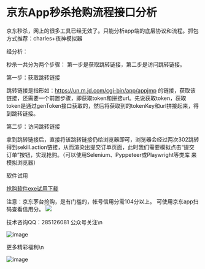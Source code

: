 # 京东App秒杀抢购流程接口分析

京东秒杀，网上的很多工具已经无效了。只能分析app端的底层协议和流程。抓包方式推荐：charles+夜神模拟器

经分析：

秒杀一共分为两个步骤：
第一步是获取跳转链接，第二步是访问跳转链接。

第一步：获取跳转链接

跳转链接是指形如：https://un.m.jd.com/cgi-bin/app/appjmp 的链接，获取该链接，还需要一个前置步骤，即获取token和拼接url。先说获取token，获取token是通过genToken接口获取的，然后将获取到的tokenKey和url拼接起来，得到跳转链接。

第二步：访问跳转链接

拿到跳转链接后，直接将该跳转链接仍给浏览器即可，浏览器会经过两次302跳转得到sekill.action链接，从而渲染出提交订单页面，此时我们需要模拟点击“提交订单”按钮，实现抢购。（可以使用Selenium、Pyppeteer或Playwright等类库 来模拟浏览器）

软件试用

[抢购软件exe试用下载](https://raw.githubusercontent.com/geeeeeeeek/jd-seckill-2022/main/jd%E6%8A%A2%E8%B4%AD%E8%AF%95%E7%94%A8%E7%89%88.exe)


注意：京东茅台抢购，是有门槛的，帐号信用分需104分以上。 可使用京东app扫码查看信用分。
![](https://github.com/geeeeeeeek/jd-seckill-2022/blob/main/fenshu.jpg?raw=true)
  

技术咨询QQ：285126081
公众号关注\n

![image](https://user-images.githubusercontent.com/35225502/208579064-7f3c7970-94d2-4acb-b334-6242e303c5d2.png)


更多精彩福利\n

![image](https://user-images.githubusercontent.com/35225502/208577855-62ae1233-b194-4dc8-8551-3d494bce8c34.png)


